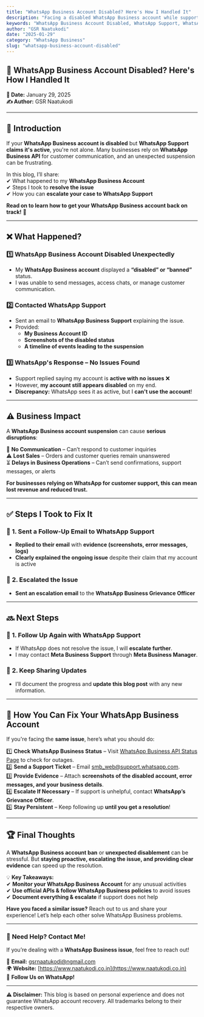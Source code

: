 ```yaml
---
title: "WhatsApp Business Account Disabled? Here's How I Handled It"
description: "Facing a disabled WhatsApp Business account while support claims it's active? Learn about my experience, the troubleshooting steps I took, and how to escalate the issue for a quick resolution."
keywords: "WhatsApp Business Account Disabled, WhatsApp Support, WhatsApp Business API, WhatsApp Ban Appeal, WhatsApp Business Not Working"
author: "GSR Naatukodi"
date: "2025-01-29"
category: "WhatsApp Business"
slug: "whatsapp-business-account-disabled"
---
```


## 🚨 WhatsApp Business Account Disabled? Here's How I Handled It  

**📅 Date:** January 29, 2025  
**✍ Author:** GSR Naatukodi  

---

## 📌 Introduction  

If your **WhatsApp Business account is disabled** but **WhatsApp Support claims it's active**, you're not alone. Many businesses rely on **WhatsApp Business API** for customer communication, and an unexpected suspension can be frustrating.

In this blog, I’ll share:  
✔ What happened to my **WhatsApp Business Account**  
✔ Steps I took to **resolve the issue**  
✔ How you can **escalate your case to WhatsApp Support**  

**Read on to learn how to get your WhatsApp Business account back on track!** 🚀  

---

## ❌ What Happened?  

### 1️⃣ **WhatsApp Business Account Disabled Unexpectedly**  

- My **WhatsApp Business account** displayed a **“disabled” or “banned”** status.  
- I was unable to send messages, access chats, or manage customer communication.  

### 2️⃣ **Contacted WhatsApp Support**  

- Sent an email to **WhatsApp Business Support** explaining the issue.  
- Provided:  
  - **My Business Account ID**  
  - **Screenshots of the disabled status**  
  - **A timeline of events leading to the suspension**  

### 3️⃣ **WhatsApp's Response – No Issues Found**  

- Support replied saying my account is **active with no issues** ❌  
- However, **my account still appears disabled** on my end.  
- **Discrepancy:** WhatsApp sees it as active, but I **can't use the account**!  

---

## ⚠ Business Impact  

A **WhatsApp Business account suspension** can cause **serious disruptions**:  

🚫 **No Communication** – Can’t respond to customer inquiries  
⚠ **Lost Sales** – Orders and customer queries remain unanswered  
⏳ **Delays in Business Operations** – Can’t send confirmations, support messages, or alerts  

**For businesses relying on WhatsApp for customer support, this can mean lost revenue and reduced trust.**  

---

## ✅ Steps I Took to Fix It  

### 🔹 **1. Sent a Follow-Up Email to WhatsApp Support**  

- **Replied to their email** with **evidence (screenshots, error messages, logs)**  
- **Clearly explained the ongoing issue** despite their claim that my account is active  

### 🔹 **2. Escalated the Issue**  

- **Sent an escalation email** to the **WhatsApp Business Grievance Officer** 

---

## 🔜 Next Steps  

### 📩 **1. Follow Up Again with WhatsApp Support**  

- If WhatsApp does not resolve the issue, I will **escalate further**.  
- I may contact **Meta Business Support** through **Meta Business Manager**.  

### 📢 **2. Keep Sharing Updates**  

- I’ll document the progress and **update this blog post** with any new information.  

---

## 🚀 How You Can Fix Your WhatsApp Business Account  

If you're facing the **same issue**, here’s what you should do:  

1️⃣ **Check WhatsApp Business Status** – Visit [WhatsApp Business API Status Page](https://www.whatsapp.com/status) to check for outages.  
2️⃣ **Send a Support Ticket** – Email [smb_web@support.whatsapp.com](mailto:smb_web@support.whatsapp.com).  
3️⃣ **Provide Evidence** – Attach **screenshots of the disabled account, error messages, and your business details**.  
4️⃣ **Escalate If Necessary** – If support is unhelpful, contact **WhatsApp’s Grievance Officer**.  
5️⃣ **Stay Persistent** – Keep following up **until you get a resolution**!  

---

## 🏆 Final Thoughts  

A **WhatsApp Business account ban** or **unexpected disablement** can be stressful. But **staying proactive, escalating the issue, and providing clear evidence** can speed up the resolution.  

💡 **Key Takeaways:**  
✔ **Monitor your WhatsApp Business Account** for any unusual activities  
✔ **Use official APIs & follow WhatsApp Business policies** to avoid issues  
✔ **Document everything & escalate** if support does not help  

**Have you faced a similar issue?** Reach out to us and share your experience! Let’s help each other solve WhatsApp Business problems.  

---

### 📢 **Need Help? Contact Me!**  

If you’re dealing with a **WhatsApp Business issue**, feel free to reach out!  

📧 **Email:** [gsrnaatukodi@ngmail.com](mailto:gsrnaatukodi@ngmail.com)  
🌍 **Website:** [https://www.naatukodi.co.in](https://www.naatukodi.co.in)  
📲 **Follow Us on WhatsApp!**  

---

**⚠ Disclaimer:** This blog is based on personal experience and does not guarantee WhatsApp account recovery. All trademarks belong to their respective owners.

